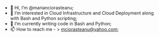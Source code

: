 - 👋 Hi, I’m @marianciorasteanu;
- 👀 I’m interested in Cloud Infrastructure and Cloud Deployment along with Bash and Python scripting;
- 🌱 I’m currently writing code in Bash and Python;
- 📫 How to reach me - > mciorasteanu@yahoo.com;

